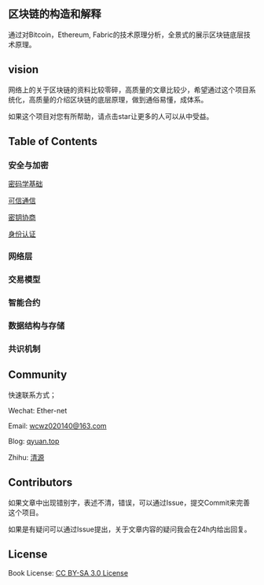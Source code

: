 ## 区块链的构造和解释

通过对Bitcoin，Ethereum, Fabric的技术原理分析，全景式的展示区块链底层技术原理。

## vision

网络上的关于区块链的资料比较零碎，高质量的文章比较少，希望通过这个项目系统化，高质量的介绍区块链的底层原理，做到通俗易懂，成体系。

如果这个项目对您有所帮助，请点击star让更多的人可以从中受益。

## Table of Contents

### 安全与加密

[密码学基础](https://github.com/Ice-Storm/structure-and-interpretation-of-blockchain/blob/master/chapter_1.md)

[可信通信](https://github.com/Ice-Storm/structure-and-interpretation-of-blockchain/blob/master/tls.md)

[密钥协商](https://github.com/Ice-Storm/structure-and-interpretation-of-blockchain/blob/master/ECDH.md)

[身份认证](https://github.com/Ice-Storm/structure-and-interpretation-of-blockchain/blob/master/ca.md)

### 网络层

### 交易模型

### 智能合约

### 数据结构与存储

### 共识机制


## Community

快速联系方式；

Wechat: Ether-net

Email:  wcwz020140@163.com

Blog: [qyuan.top](http://qyuan.top/)

Zhihu:  [清源](https://www.zhihu.com/people/qing-yuan-8-56/activities)

## Contributors

如果文章中出现错别字，表述不清，错误，可以通过Issue，提交Commit来完善这个项目。

如果是有疑问可以通过Issue提出，关于文章内容的疑问我会在24h内给出回复。

## License
Book License: [CC BY-SA 3.0 License](http://creativecommons.org/licenses/by-sa/3.0/)

